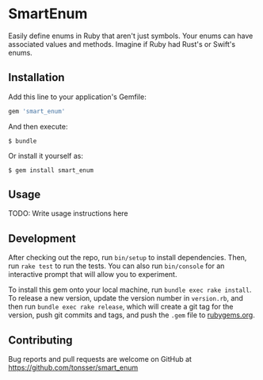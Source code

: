 # SmartEnum

Easily define enums in Ruby that aren't just symbols. Your enums can have associated values and methods. Imagine if Ruby had Rust's or Swift's enums.

## Installation

Add this line to your application's Gemfile:

```ruby
gem 'smart_enum'
```

And then execute:

    $ bundle

Or install it yourself as:

    $ gem install smart_enum

## Usage

TODO: Write usage instructions here

## Development

After checking out the repo, run `bin/setup` to install dependencies. Then, run `rake test` to run the tests. You can also run `bin/console` for an interactive prompt that will allow you to experiment.

To install this gem onto your local machine, run `bundle exec rake install`. To release a new version, update the version number in `version.rb`, and then run `bundle exec rake release`, which will create a git tag for the version, push git commits and tags, and push the `.gem` file to [rubygems.org](https://rubygems.org).

## Contributing

Bug reports and pull requests are welcome on GitHub at https://github.com/tonsser/smart_enum
